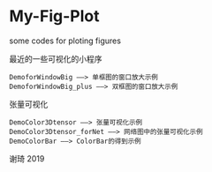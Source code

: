 # My-Fig-Plot
 some codes for ploting figures

最近的一些可视化的小程序

    DemoforWindowBig ——> 单框图的窗口放大示例
    DemoforWindowBig_plus ——> 双框图的窗口放大示例

张量可视化
  
    DemoColor3Dtensor ——> 张量可视化示例
    DemoColor3Dtensor_forNet ——> 网络图中的张量可视化示例
    DemoColorBar ——> ColorBar的得到示例

谢琦
2019
